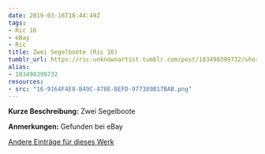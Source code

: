 ```yaml
---
date: 2019-03-16T18:44:49Z
tags:
- Ric 16
- eBay
- Ric
title: Zwei Segelboote (Ric 16)
tumblr_url: https://ric-unknownartist.tumblr.com/post/183498399732/short-description-two-sailings-boats-notes
alias:
- 183498399732
resources:
- src: "16-9164F4E8-B49C-478E-BEFD-977389B17BAB.png"
---
```


**Kurze Beschreibung:** Zwei Segelboote

**Anmerkungen:** Gefunden bei eBay

[Andere Einträge für dieses Werk](/tags/ric-16)
